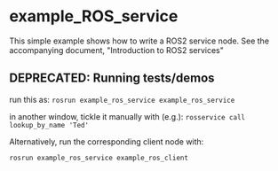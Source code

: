 # example_ROS_service
This simple example shows how to write a ROS2 service node.  See the accompanying document, "Introduction to ROS2 services"

## DEPRECATED: Running tests/demos
 run this as: 
`rosrun example_ros_service example_ros_service`

in another window, tickle it manually with (e.g.): 
 `rosservice call lookup_by_name 'Ted'`   

Alternatively, run the corresponding client node with:

`rosrun example_ros_service example_ros_client`
